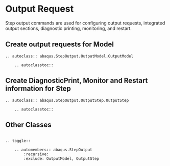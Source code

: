 # Output Request

Step output commands are used for configuring output requests, integrated output sections, diagnostic printing, monitoring, and restart.

## Create output requests for Model

```{eval-rst}
.. autoclass:: abaqus.StepOutput.OutputModel.OutputModel

    .. autoclasstoc::
```

## Create DiagnosticPrint, Monitor and Restart information for Step

```{eval-rst}
.. autoclass:: abaqus.StepOutput.OutputStep.OutputStep

    .. autoclasstoc::
```

## Other Classes

```{eval-rst}

.. toggle::

    .. automembers:: abaqus.StepOutput
        :recursive:
        :exclude: OutputModel, OutputStep
```
